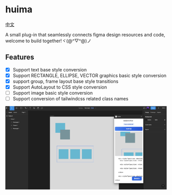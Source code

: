 # huima

[中文](https://github.com/tolerance-go/huima/blob/main/README.ZH-CN.md)

A small plug-in that seamlessly connects figma design resources and code, welcome to build together!ヾ(@^▽^@)ノ


## Features

- [x] Support text base style conversion
- [x] Support RECTANGLE, ELLIPSE, VECTOR graphics basic style conversion
- [x] support group, frame layout base style transitions
- [x] Support AutoLayout to CSS style conversion
- [ ] Support image basic style conversion
- [ ] Support conversion of tailwindcss related class names

![](demo.png)